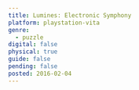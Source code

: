 ```yaml
---
title: Lumines: Electronic Symphony
platform: playstation-vita
genre:
  - puzzle
digital: false
physical: true
guide: false
pending: false
posted: 2016-02-04
---
```

